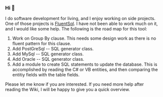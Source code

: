 ### Hi 👋

I do software development for living, and I enjoy working on side projects. One of those projects is [FluentSql](https://github.com/ernestoherrera/FluentSql). I have not been able to work much on it, and I would like some help. The following is the road map for this tool:

1. Work on Group By clause. This needs some design work as there is no fluent pattern for this clause.
2. Add PostGreSql -- SQL generator class.
3. Add MySql -- SQL generator class.
4. Add Oracle -- SQL generator class.
5. Add a module to create SQL statements to update the database. This is accomplished by reading the C# or VB entities, and then comparing the entitiy fields with the table fields.

Please let me know if you are interested. If you need more help after reading the Wiki, I will be happy to give you a quick overview.

<!--
**ernestoherrera/ernestoherrera** is a ✨ _special_ ✨ repository because its `README.md` (this file) appears on your GitHub profile.

Here are some ideas to get you started:

- 🔭 I’m currently working on ...
- 🌱 I’m currently learning ...
- 👯 I’m looking to collaborate on ...
- 🤔 I’m looking for help with ...
- 💬 Ask me about ...
- 📫 How to reach me: ...
- 😄 Pronouns: ...
- ⚡ Fun fact: ...
-->
